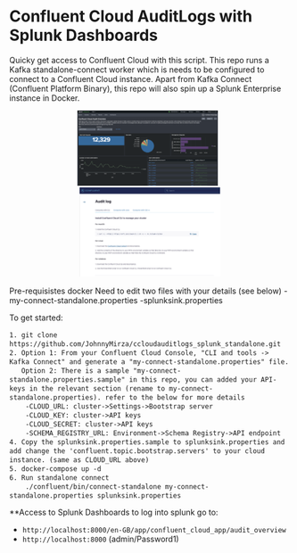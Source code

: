# Confluent Cloud AuditLogs with Splunk Dashboards
Quicky get access to Confluent Cloud with this script. This repo runs a Kafka standalone-connect worker which is needs to be configured to connect to a Confluent Cloud instance. Apart from Kafka Connect (Confluent Platform Binary), this repo will also spin up a Splunk Enterprise instance in Docker.

<p align="center">
   <img src="images/splunk_cc_auditlogs.png" width="50%" height="50%">
   &nbsp;
   <img src="images/cc_auditlogs.png" width="50%" height="50%">
</p>

   
Pre-requisistes
docker
Need to edit two files with your details (see below)
-my-connect-standalone.properties 
-splunksink.properties

To get started:
```
1. git clone https://github.com/JohnnyMirza/ccloudauditlogs_splunk_standalone.git
2. Option 1: From your Confluent Cloud Console, "CLI and tools -> Kafka Connect" and generate a "my-connect-standalone.properties" file.
   Option 2: There is a sample "my-connect-standalone.properties.sample" in this repo, you can added your API-keys in the relevant section (rename to my-connect-standalone.properties). refer to the below for more details
    -CLOUD_URL: cluster->Settings->Bootstrap server
    -CLOUD_KEY: cluster->API keys
    -CLOUD_SECRET: cluster->API keys
    -SCHEMA_REGISTRY_URL: Environment->Schema Registry->API endpoint
4. Copy the splunksink.properties.sample to splunksink.properties and add change the 'confluent.topic.bootstrap.servers' to your cloud instance. (same as CLOUD_URL above)
5. docker-compose up -d
6. Run standalone connect
    ./confluent/bin/connect-standalone my-connect-standalone.properties splunksink.properties
```


**Access to Splunk Dashboards
to log into splunk go to:
- `http://localhost:8000/en-GB/app/confluent_cloud_app/audit_overview`
- `http://localhost:8000`
(admin/Password1)
